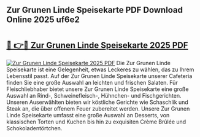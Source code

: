 ## Zur Grunen Linde Speisekarte PDF Download Online 2025 uf6e2

# <h2><a href="http://gc7fxp.nevu.top/?p=Zur+Grunen+Linde+Speisekarte">🔗 👉🔴 Zur Grunen Linde Speisekarte 2025 PDF</a></h2>

[![Zur Grunen Linde Speisekarte 2025 PDF](https://i.imgur.com/dBaPXMq.png)](http://gc7fxp.nevu.top/?p=Zur+Grunen+Linde+Speisekarte)
Die Zur Grunen Linde Speisekarte ist eine Gelegenheit, etwas Leckeres zu wählen, das zu Ihrem Lebensstil passt. Auf der Zur Grunen Linde Speisekarte unserer Cafeteria finden Sie eine große Auswahl an leichten und frischen Salaten. Für Fleischliebhaber bietet unsere Zur Grunen Linde Speisekarte eine große Auswahl an Rind-, Schweinefleisch-, Hühnchen- und Fischgerichten. Unseren Auserwählten bieten wir köstliche Gerichte wie Schaschlik und Steak an, die über offenem Feuer zubereitet werden. Unsere Zur Grunen Linde Speisekarte umfasst eine große Auswahl an Desserts, von klassischen Torten und Kuchen bis hin zu exquisiten Crème Brûlée und Schokoladentörtchen.
